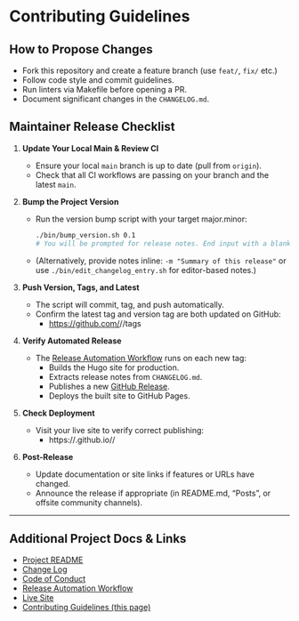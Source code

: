 # Contributing Guidelines

## How to Propose Changes

- Fork this repository and create a feature branch (use `feat/`, `fix/` etc.)
- Follow code style and commit guidelines.
- Run linters via Makefile before opening a PR.
- Document significant changes in the `CHANGELOG.md`.

## Maintainer Release Checklist

1. **Update Your Local Main & Review CI**

   - Ensure your local `main` branch is up to date (pull from `origin`).
   - Check that all CI workflows are passing on your branch and the latest `main`.

2. **Bump the Project Version**

   - Run the version bump script with your target major.minor:
     ```sh
     ./bin/bump_version.sh 0.1
     # You will be prompted for release notes. End input with a blank line.
     ```
   - (Alternatively, provide notes inline: `-m "Summary of this release"` or use `./bin/edit_changelog_entry.sh` for editor-based notes.)

3. **Push Version, Tags, and Latest**

   - The script will commit, tag, and push automatically.
   - Confirm the latest tag and version tag are both updated on GitHub:
     - https://github.com/<USERNAME>/<REPOSITORY>/tags

4. **Verify Automated Release**

   - The [Release Automation Workflow](https://github.com/<USERNAME>/<REPOSITORY>/actions/workflows/release.yml) runs on each new tag:
     - Builds the Hugo site for production.
     - Extracts release notes from `CHANGELOG.md`.
     - Publishes a new [GitHub Release](https://github.com/<USERNAME>/<REPOSITORY>/releases).
     - Deploys the built site to GitHub Pages.

5. **Check Deployment**

   - Visit your live site to verify correct publishing:
     - https://<USERNAME>.github.io/<REPOSITORY>/

6. **Post-Release**
   - Update documentation or site links if features or URLs have changed.
   - Announce the release if appropriate (in README.md, “Posts”, or offsite community channels).

---

## Additional Project Docs & Links

- [Project README](./README.md)
- [Change Log](./CHANGELOG.md)
- [Code of Conduct](./CODE_OF_CONDUCT.md)
- [Release Automation Workflow](https://github.com/<USERNAME>/<REPOSITORY>/actions/workflows/release.yml)
- [Live Site](https://<USERNAME>.github.io/<REPOSITORY>/)
- [Contributing Guidelines (this page)](./CONTRIBUTING.md)
